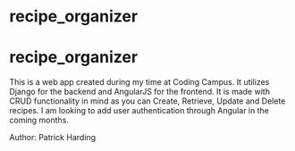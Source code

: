 # recipe_organizer

# recipe_organizer

This is a web app created during my time at Coding Campus. It utilizes Django for the backend and AngularJS for the frontend. 
It is made with CRUD functionality in mind as you can Create, Retrieve, Update and Delete recipes. I am looking to add user authentication through Angular in the coming months.

Author: Patrick Harding
